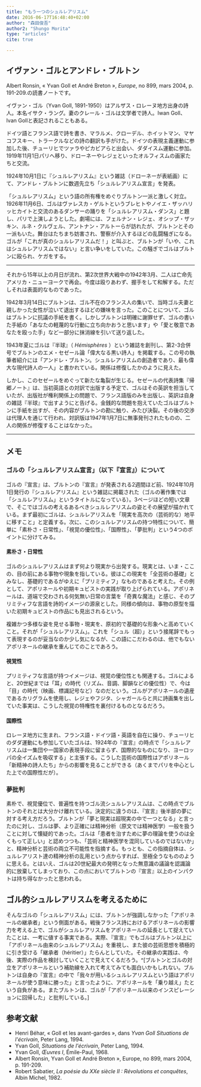 ```yaml
---
title: "もう一つのシュルレアリスム"
date: 2016-06-17T16:48:40+02:00
author: "森田俊吾"
author2: "Shungo Morita"
type: "articles"
cite: true

---
```


## イヴァン・ゴルとアンドレ・ブルトン

Albert Ronsin, « Yvan Goll et André Breton », *Europe*, no 899, mars 2004, p. 191-209.の読書ノートです。

イヴァン・ゴル（Yvan Goll, 1891-1950）はアルザス・ロレーヌ地方出身の詩人。本名イサク・ラング。妻のクレール・ゴルは文学者で詩人。Iwan Goll、Ivan Gollと表記されることもある。

ドイツ語とフランス語で詩を書き、マラルメ、クローデル、ホイットマン、マヤコフスキー、トラークルなどの詩の翻訳も手がけた。ドイツの表現主義運動に参加した後、チューリヒでツァラやピカビアらと出会い、ダダイスム運動に参加。1919年11月1日パリへ移り、ドローネーやレジェといったオルフィスムの画家たちと交流。

1924年10月1日に『シュルレアリスム』という雑誌（ドローネーが表紙画）にて、アンドレ・ブルトンに数週先立ち「シュルレアリスム宣言」を発表。

「シュルレアリスム」という語の所有権をめぐりブルトン一派と激しく対立。1926年11月6日、ゴルはヴァレスカ・ゲルトというブレヒトやノイエ・ザッハリッヒカイトと交流のあるダンサーの踊りを「シュルレアリスム・ダンス」と題し、パリで上演しようとした。劇場には、フェルナン・レジェ、オシップ・ザッキン、ルネ・クルヴェル、アントナン・アルトーらが訪れたが、ブルトンとその一派もいた。舞台はたちまち妨害され、警察が介入するほどの乱闘騒ぎになる。ゴルが「これが真のシュルレアリスムだ！」と叫ぶと、ブルトンが「いや、これはシュルレアリスムではない」と言い争いをしていた。この騒ぎでゴルはブルトンに殴られ、ケガをする。

-----

それから15年以上の月日が流れ、第2次世界大戦中の1942年3月、二人は亡命先アメリカ・ニューヨークで再会。今度は殴りあわず、握手をして和解する。ただしそれは表面的なものであった。

1942年3月14日にブルトンは、ゴル不在のフランス人の集いで、当時ゴル夫妻と親しかった女性が泣いて退出するほどの嫌味を言った。このことについて、ゴルはブルトンに抗議の手紙を書く。しかしブルトンは明確に謝罪せず、ゴルの書いた手紙の「あなたの軽蔑的な行動に立ち向かおうと思います」や「愛と敬意であなたを殴った手」など一部分に抹消線を引いて送り返した。

1943年夏にゴルは『半球』（ *Hémisphères* ）という雑誌を創刊し、第2-3合併号でブルトンのエメ・セゼール論「偉大なる黒い詩人」を掲載する。この号の執筆者紹介には「アンドレ・ブルトン。シュルレアリスムの創造者であり、最も偉大な現代詩人の一人」と書かれている。関係は修復したかのように見えた。

しかし、このセゼールをめぐって新たな亀裂が生じる。セゼールの代表詩集『帰郷ノート』は、当初英語との対訳で出版する予定で、ゴルはその英訳を担当していたが、出版社が権利関係上の問題で、フランス語版のみを出版し、英訳は自身の雑誌『半球』で出すようにと告げる。金銭的な問題を抱えていたゴルはブルトンに手紙を出すが、その内容がブルトンの勘に触り、みたび決裂。その後の交渉は代理人を通じて行われ、対訳版は1947年1月7日に無事発刊されたものの、二人の関係が修復することはなかった。

---------

## メモ

### ゴルの「シュルレアリスム宣言」（以下『宣言』）について

ゴルの『宣言』は、ブルトンの『宣言』が発表される2週間ほど前、1924年10月1日発行の『シュルレアリスム』という雑誌に掲載された（ゴルの著作集では「シュルレアリスム」というタイトルになっている）。3ページほどの短い文章で、そこではゴルの考えるあるべきシュルレアリスムの姿とその展望が描かれている。まず最初にゴルは、シュルレアリスムを「現実を高次の（芸術的な）地平に移すこと」と定義する。次に、このシュルレアリスムの持つ特性について、簡単に「素朴さ・日常性」、「視覚の優位性」、「国際性」、「夢批判」という4つのポイントに分けてみる。

#### 素朴さ・日常性

ゴルのシュルレアリスムはまず何より現実から出発する。現実とは、いま・ここの、目の前にある事物や現象を指している。彼はこの現実を「全芸術の基礎」とみなし、基礎的であるがゆえに「プリミティフ」なものであると考えた。その例として、アポリネールや初期キュビストの実践が取り上げられている。アポリネールは、道端で交わされる何気無い日常の言葉を「奇異な魔法」と感じ、そのプリミティフな言語を詩的イメージの源泉とした。同様の傾向は、事物の原型を描いた初期キュビストの作品にも見出されるという。

複雑かつ多様な姿を見せる事物・現実を、原初的で基礎的な形象へと高めていくこと。それが「シュルレアリスム」。これを「シュル（超）」という接尾辞でもって表現するのが妥当なのか少し気になるが、この語にこだわるのは、他でもないアポリネールの継承を重んじてのことであろう。

#### 視覚性

プリミティフな言語が持つイメージは、視覚の優位性とも関連する。ゴルによると、20世紀までは「耳」の時代（リズム、音調、脚韻などの優位性）で、今は「目」の時代（映画、標識記号など）なのだという。ゴルがアポリネールの遺産であるカリグラムを使用し、レジェやフジタ、シャガールらと共に詩画集を出していた事実は、こうした視覚の特権性を裏付けるものとなるだろう。

#### 国際性

ロレーヌ地方に生まれ、フランス語・ドイツ語・英語を自在に操り、チューリヒのダダ運動にも参加していたゴルは、1924年の『宣言』の時点で「シュルレアリスムは一集団や一国家の表現手段に留まらず、国際的なものになり、ヨーロッパの全イズムを吸収する」と主張する。こうした芸術の国際性はアポリネール「新精神の詩人たち」からの影響を見ることができる（あくまでパリを中心とした上での国際性だが）。

### 夢批判

素朴で、視覚優位で、普遍性を持つゴル流シュルレアリスムは、この時点でブルトンのそれとは大分かけ離れている。決定的に違うのは、『宣言』後半部の夢に対する考え方だろう。ブルトンが「夢と現実は超現実の中で一つとなる」と言ったのに対し、ゴルは夢、より正確には精神分析（原文では精神医学）一般を扱うことに対して懐疑的であった。ゴルは「患者を治すために夢の理論を使うのは全くもって正しい」と認めつつも、「芸術と精神医学を混同しているのではないか」と、精神分析と芸術の両立不可能性を指摘する。もっとも、この指摘自体は、シュルレアリスト達の精神分析の乱用という点からすれば、至極全うなもののように思える。とはいえ、ゴルは20世紀最大の発明となった無意識の議論を認識論的に放棄してしまっており、この点においてブルトンの『宣言』以上のインパクトは持ち得なかったと思われる。

## ゴル的シュルレアリスムを考えるために

そんなゴルの「シュルレアリスム」には、ブルトンが強調しなかった「アポリネールの継承者」という側面がある。戦後フランス詩におけるアポリネールの影響力を考える上で、ゴルがシュルレアリスムをアポリネールの延長として捉えていたことは、一考に値する事実である。実際、『宣言』でもゴルはブルトン以上に「アポリネール由来のシュルレアリスム」を重視し、また彼の芸術思想を積極的に引き受ける「継承者（héritier）」たらんとしていた。その継承の実践は、今後、実際の作品を検討していくことで見えてくるだろう。^[ブルトンとゴルの対立をアポリネールという補助線を入れて考えてみても面白いかもしれない。ブルトンは自身の『宣言』の中で「我々が用いるシュルレアリスムという語はアポリネールが使う意味に勝った」と言ったように、アポリネールを「乗り越え」たという自負がある。またブルトンは、ゴルが「アポリネール以来のインスピレーションに回帰した」と批判している。]


## 参考文献

* Henri Béhar, « Goll et les avant-gardes », dans *Yvan Goll Situations de l'écrivain*, Peter Lang, 1994.
* Yvan Goll, *Situations de l'écrivain*, Peter Lang, 1994.
* Yvan Goll, *Œuvres I*, Émile-Paul, 1968.
* Albert Ronsin, Yvan Goll et André Breton », Europe, no 899, mars 2004, p. 191-209.
* Robert Sabatier, *La poésie du XXe siècle II : Révolutions et conquêtes*, Albin Michel, 1982.
